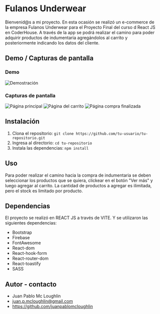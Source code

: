 # Fulanos Underwear

Bienvenid@s a mi proyecto.
En esta ocasión se realizó un e-commerce de la empresa Fulanos Underwear para el Proyecto Final del curso d React JS en CoderHouse.
A través de la app se podrá realizar el camino para poder adquirir productos de indumentaria agregándolos al carrito y posteriormente indicando los datos del cliente.

## Demo / Capturas de pantalla

### Demo

![Demostración](https://drive.google.com/file/d/1-SNyNA-dyHdegvdcw9R6B2MUpQbFi9pX/view?usp=drive_link)

### Capturas de pantalla

![Página principal](https://drive.google.com/file/d/1O9Zve1KpO0Jhm1wmHaewMgEmsqR7wsXd/view?usp=drive_link)
![Página del carrito](https://drive.google.com/file/d/1isqgo_RFfclCBJH5wY0T5vxgzwUZipOW/view?usp=drive_link)
![Página compra finalizada](https://drive.google.com/file/d/17MHpxxwwetBviLxfpyXMkWFw8tURnd3d/view?usp=drive_link)

## Instalación

1. Clona el repositorio: `git clone https://github.com/tu-usuario/tu-repositorio.git`
2. Ingresa al directorio: `cd tu-repositorio`
3. Instala las dependencias: `npm install` 

## Uso

Para poder realizar el camino hacia la compra de indumentaria se deben seleccionar los productos que se quiera, clickear en el botón "Ver más" y luego agregar al carrito. La cantidad de productos a agregar es ilimitada, pero el stock es limitado por producto.

## Dependencias

El proyecto se realizó en REACT JS a través de VITE. Y se utilizaron las siguientes dependencias:
- Bootstrap
- Firebase
- FontAwesome
- React-dom
- React-hook-form
- React-router-dom
- React-toastify
- SASS

## Autor - contacto

- Juan Pablo Mc Loughlin
- juan.p.mcloughlin@gmail.com
- https://github.com/juanpablomcloughlin    